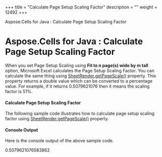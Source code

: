 +++
title = "Calculate Page Setup Scaling Factor" 
description = "" 
weight = 12492 
+++

Aspose.Cells for Java : Calculate Page Setup Scaling Factor  

# Aspose.Cells for Java : Calculate Page Setup Scaling Factor


When you set Page Setup Scaling using **Fit to n page(s) wide by m tall** option, Microsoft Excel calculates the Page Setup Scaling Factor. You can calculate the same thing using [SheetRender.getPageScale()](https://apireference.aspose.com/java/cells/com.aspose.cells/sheetrender#PageScale) property. This property returns a double value which can be converted to a percentage value. For example, if it returns 0.5079621076 then it means the scaling factor is 51%.

#### Calculate Page Setup Scaling Factor

The following sample code illustrates how to calculate page setup scaling factor using [SheetRender.getPageScale()](https://apireference.aspose.com/java/cells/com.aspose.cells/sheetrender#PageScale) property.


#### Console Output

Here is the console output of the above sample code.

0.5079621076583862

